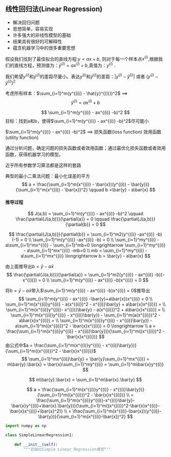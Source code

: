## 线性回归法(Linear Regression)

* 解决回归问题
* 思想简单，容易实现
* 许多强大的非线性模型的基础
* 结果具有很好的可解释性
* 蕴含机器学习中的很多重要思想

 假设我们找到了最佳拟合的直线方程:$y = ax + b$, 则对于每一个样本点$x^{(i)}$,根据我们的直线方程，预测值为：$\hat{y}^{(i)} = ax^{(i)} + b$,真值为：$y^{(i)}$ .

我们希望$y^{(i)}$和$\hat{y}^{(i)}$的差距尽量小。表达$y^{(i)}$和$\hat{y}^{(i)}$的差距：$|y^{(i)} - \hat{y}^{(i)}|$ 或者 $(y^{(i)} - \hat{y}^{(i)})^2$

考虑所有样本：$\sum_{i=1}^m(y^{(i)} - \hat{y}^{(i)})^2$  ==>
$$
\hat{y}^{(i)} = ax^{(i)} + b
$$

$$
\sum_{i=1}^m(y^{(i)} - ax^{(i)} -b)^2
$$
目标：找到a和b，使得$\sum_{i=1}^m(y^{(i)} - ax^{(i)} -b)^2$尽可能小

$\sum_{i=1}^m(y^{(i)} - ax^{(i)} -b)^2$ ==> 损失函数(loss function)  效用函数(utility function)

通过分析问题，确定问题的损失函数或者效用函数；通过最优化损失函数或者效用函数，获得机器学习的模型。

近乎所有参数学习算法都是这样的套路

典型的最小二乘法问题：最小化误差的平方
$$
a = \frac{\sum_{i=1}^m(x^{(i)} - \bar{x})(y^{(i)} - \bar{y})}{\sum_{i=1}^m(x^{(i)} - \bar{x})^2} \qquad b =\bar{y} - a\bar{x}
$$

#### 推导过程

$$
J(a,b) = \sum_{i=1}^m(y^{(i)} - ax^{(i)} -b)^2 \qquad \frac{\partial{J(a,b)}}{\partial{a}} = 0 \qquad \frac{\partial{J(a,b)}}{\partial{b}} = 0
$$

$$
\frac{\partial{J(a,b)}}{\partial{b}} = \sum_{i=1}^m2(y^{(i)} -ax^{(i)} -b)(-1) = 0 \\
\sum_{i=1}^m(y^{(i)} -ax^{(i)} -b) = 0 \\
\sum_{i=1}^my^{(i)} - a\sum_{i=1}^mx^{(i)} - \sum_{i=1}^mb=0  \longrightarrow \sum_{i=1}^my^{(i)} - a\sum_{i=1}^mx^{(i)} -mb=0 \\
mb = \sum_{i=1}^my^{(i)} - a\sum_{i=1}^mx^{(i)} \longrightarrow b = \bar{y} - a\bar{x}
$$

由上面推导出$b=\bar{y}-a\bar{x}$
$$
\frac{\partial{J(a,b)}}{\partial{a}} = \sum_{i=1}^m2(y^{(i)} - ax^{(i)} -b)(-x^{(i)}) = 0 \\
\sum_{i=1}^m(y^{(i)} - ax^{(i)} -b)x^{(i)} = 0
$$


将$b=\bar{y}-a\bar{x}$带入$\sum_{i=1}^m(y^{(i)} - ax^{(i)} -b)x^{(i)} = 0$推导出
$$
\sum_{i=1}^m(y^{(i)} - ax^{(i)} -\bar{y}+a\bar{x})x^{(i)} = 0  \\
\sum_{i=1}^m(x^{(i)}y^{(i)} - a(x^{(i)})^2 - x^{(i)}\bar{y} + a\bar{x}x^{(i)}) =  \\
\sum_{i=1}^m(x^{(i)}y^{(i)}- x^{(i)}\bar{y} - a(x^{(i)})^2  + a\bar{x}x^{(i)}) = \\
\sum_{i=1}^m(x^{(i)}y^{(i)} - x^{(i)}\bar{y}) - \sum_{i=1}^m(a(x^{(i)})^2 - a\bar{x}x^{(i)}) = \\
\sum_{i=1}^m(x^{(i)}y^{(i)} - x^{(i)}\bar{y}) - a\sum_{i=1}^m((x^{(i)})^2 - \bar{x}x^{(i)}) = 0 \longrightarrow \\
a = \frac{\sum_{i=1}^m(x^{(i)}y^{(i)} - x^{(i)}\bar{y})}{\sum_{i=1}^m((x^{(i)})^2 - \bar{x}x^{(i)})}
$$
由公式中$a = \frac{\sum_{i=1}^m(x^{(i)}y^{(i)} - x^{(i)}\bar{y})}{\sum_{i=1}^m((x^{(i)})^2 - \bar{x}x^{(i)})}$
$$
\sum_{i=1}^mx^{(i)}\bar{y} = \bar{y}\sum_{i=1}^mx^{(i)} = m\bar{y}.\bar{x} = \bar{x}\sum_{i=1}^my^{(i)} = \sum_{i=1}^m\bar{x}y^{(i)}
$$

$$
m\bar{y}.\bar{x} = \sum_{i=1}^m\bar{x}.\bar{y}
$$

$$
a = \frac{\sum_{i=1}^m(x^{(i)}y^{(i)} - x^{(i)}\bar{y})}{\sum_{i=1}^m((x^{(i)})^2 - \bar{x}x^{(i)})} \\
= \frac{\sum_{i=1}^m(x^{(i)}y^{(i)}-x^{(i)}\bar{y}-\bar{x}y^{(i)}+\bar{x}.\bar{y})}{\sum_{i=1}^m((x^{(i)})^2-\bar{x}x^{(i)}-\bar{x}x^{(i)}+\bar{x}^2)} \\
= \frac{\sum_{i=1}^m(x^{(i)}-\bar{x})(y^{(i)}-\bar{y})}{\sum_{i=1}^m(x^{(i)}-\bar{x})^2}
$$

```python
import numpy as np

class SimpleLinearRegression1:
    
    def __init__(self):
        """初始化Simple Linear Regression模型"""
        
```



